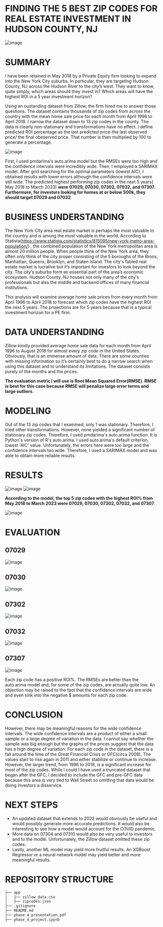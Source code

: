 # FINDING THE 5 BEST ZIP CODES FOR REAL ESTATE INVESTMENT IN HUDSON COUNTY, NJ
![image](https://user-images.githubusercontent.com/101752113/188214095-33d3b1e7-56db-44a7-827f-5bd729430e8c.png)

# SUMMARY
I have been retained in May 2018 by a Private Equity firm looking to expand into the New York City suburbs. In particular, they are targeting Hudson County, NJ across the Hudson River to the city’s west. They want to know, quite simply, which areas should they invest in? Which areas will have the highest ROI in a 5 year investment horizon? 

Using an oustanding dataset from Zillow, the firm hired me to answer those questions. The dataset contains thousands of zip codes from across the country with the mean home sale price for each month from April 1996 to April 2018. I narrow the dataset down to 13 zip codes in the county.  The data is clearly non-stationary and transformations have no effect. I define predicted ROI percentage as the last predicted price-the last observed price/ the final obeserved price. That number is then multiplied by 100 to generate a percentage.

![image](https://user-images.githubusercontent.com/101752113/184943420-36b5d437-da3b-45bb-b457-4369fc36a0a1.png)

First, I used pmdarima's auto.arima model but the RMSEs were too high and the confidence intervals were incredibly wide. Then, I employed a SARIMAX model. After grid searching for the optimal parameters (lowest AIC), I obtained results with lower errors although the confidence intervals were still wide. The predicted highest performing zip codes in the next 5 years( May 2018 to March 2023) **were 07029, 07030, 07302, 07032, and 07307. Furthermore, for investors looking for homes at or below 500k, they should target 07029 and 07032**.


# BUSINESS UNDERSTANDING

The New York City area real estate market is perhaps the most valuable in the country and is among the most valuable in the world. According to Statista(https://www.statista.com/statistics/815095/new-york-metro-area-population/) , the combined population of the New York metropolitan area is almost 20 million people. When people think of the New York area, they often only think of the city proper consisting of the 5 boroughs of the Bronx, Manhattan, Queens, Brooklyn, and Staten Island. The city's fabled real estate market is lucrative but it’s important for investors to look beyond the city. The city’s suburbs form an essential part of the area’s economic ecosystem. Hudson County, NJ houses not only many of the city's professionals but also the middle and backend offices of many financial institutions.

This analysis will examine average home sale prices from every month from April 1996 to April 2018 to forecast which zip codes have the highest ROI the next 5 years. The projections are for 5 years because that is a typical investment horizon for a PE firm.

# DATA UNDERSTANDING

Zillow kindly provided average home sale data for each month from April 1996 to August 2018 for almost every zip code in the United States. Obviously, that is an immense amount of data. There are some counties with missing information so it’s certainly best to do a narrow search when using this dataset and to understand its limitations. The dataset consists purely of the months and the prices.

**The evaluation metric I will use is Root Mean Squared Error(RMSE). RMSE is best for this case because RMSE will penalize large error terms and large outliers**. 

# MODELING

Out of the 13 zip codes that I examined, only 1 was stationary. Therefore, I tried other transformations. However, none yielded a significant number of stationary zip codes. Therefore, I used pmdarima's auto.arima function. It is Python's version of R's auto.arima. I used auto.arima's default criterion, lowest 'AIC' value. Unfortunately, the errors here were too large and the confidence intervals too wide. Therefore, I used a SARIMAX model and was able to obtain more reliable results.

# RESULTS

![image](https://user-images.githubusercontent.com/101752113/188214095-33d3b1e7-56db-44a7-827f-5bd729430e8c.png)
![image](https://user-images.githubusercontent.com/101752113/188215334-52100b8b-1d63-4465-bb59-c75dc235fc94.png)

**According to the model, the top 5 zip codes with the highest ROI% from May 2018 to March 2023 were 07029, 07030, 07302, 07032, and 07307**.

![image](https://user-images.githubusercontent.com/101752113/184945073-edd58962-ffd3-4178-a850-0eeb6bdf6efb.png)

# EVALUATION


## 07029
![image](https://user-images.githubusercontent.com/101752113/188215638-b4f1ea63-3af3-430b-a45b-9b4eadbcfee0.png)

## 07030
![image](https://user-images.githubusercontent.com/101752113/188215772-41b0e0f5-b05a-407f-ac85-f19e115a0ca4.png)

## 07302
![image](https://user-images.githubusercontent.com/101752113/188215921-d77d5622-26e4-4c63-9164-f472b4ded374.png)

## 07032

![image](https://user-images.githubusercontent.com/101752113/188216014-cb2adb02-d041-4aae-a891-1251f9c020b3.png)

## 07307
![image](https://user-images.githubusercontent.com/101752113/188216107-e3bac9f1-26c4-413b-91aa-91dd284bbe32.png)

Each zip code has a positive ROI%. The RMSEs are better than the auto.arima model and, for some of the zip codes, are actually quite low. An objection may be raised to the fact that the confidence intervals are wide and even sink into the negative $ amounts for each zip code.

# CONCLUSION 

However, there may be meaningful reasons for the wide confidence intervals. The wide confidence intervals are a product of either a small sample or a large degree of variation in the data. I cannot say whether the sample was big enough but the graphs of the prices suggest that the data has a high degree of variation. For each zip code in the dataset, there is a fall around the time of the Great Financial Crisis or GFC(circa 2008). The values start to rise again in 2011 and either stabilize or continue to increase. However, the larger trend, from 1996 to 2018, is a significant increase for most of the zip codes. While I could I have used a truncated dataset that began after the GFC, I decided to include the GFC and pre-GFC data because this area is very tied to Wall Street so omitting that data would be doing investors a disservice. 

# NEXT STEPS
- An updated dataset that extends to 2022 would obviously be useful and would possibly generate more accurate predictions. It would also be interesting to see how a model would account for the COVID pandemic.
- More data on 07304 and 07310 would also be very useful to investors and to the model. Unfortunately, the Zillow dataset omitted these zip codes. 
- Lastly, another ML model may yield more fruitful results. An XGBoost Regressor or a neural network model may yield better and more meaningful results.

# REPOSITORY STRUCTURE

```bash
├── app
│   ├── zillow_data.csv 
│   ├── zipcodes.json
├── .gitignore
├── README.md 
├── phase_4_presentation.pdf
├── phase_4_project.ipynb
```
